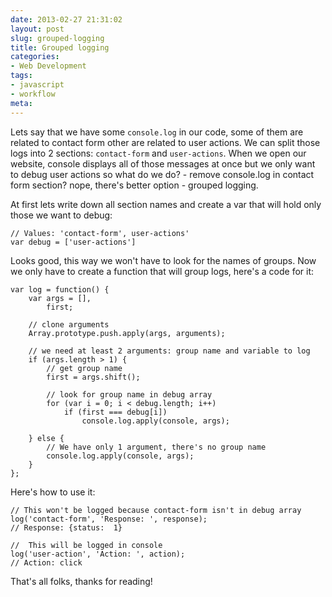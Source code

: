 ```yaml
---
date: 2013-02-27 21:31:02
layout: post
slug: grouped-logging
title: Grouped logging
categories:
- Web Development
tags:
- javascript
- workflow
meta:
---
```


Lets say that we have some `console.log` in our code, some of them are related to contact form other are related to user actions. We can split those logs into 2 sections: `contact-form` and `user-actions`. When we open our website, console displays all of those messages at once but we only want to debug user actions so what do we do? - remove console.log in contact form section? nope, there's better option - grouped logging.

At first lets write down all section names and create a var that will hold only those we want to debug:

	// Values: 'contact-form', user-actions'
	var debug = ['user-actions']

Looks good, this way we won't have to look for the names of groups. Now we only have to create a function that will group logs, here's a code for it:

	var log = function() {
		var args = [],
			first;

		// clone arguments
		Array.prototype.push.apply(args, arguments);

		// we need at least 2 arguments: group name and variable to log
		if (args.length > 1) {
			// get group name
			first = args.shift();

			// look for group name in debug array
			for (var i = 0; i < debug.length; i++)
				if (first === debug[i])
					console.log.apply(console, args);

		} else {
			// We have only 1 argument, there's no group name
			console.log.apply(console, args);
		}
	};

Here's how to use it:

	// This won't be logged because contact-form isn't in debug array
	log('contact-form', 'Response: ', response);
	// Response: {status:  1}

	//  This will be logged in console
	log('user-action', 'Action: ', action);
	// Action: click

That's all folks, thanks for reading!
